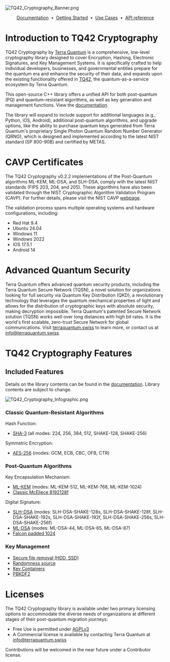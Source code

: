 ![TQ42_Cryptography_Banner.png](https://terra-quantum-public.github.io/tq42-pqc-oss/img/readme_banner.png)

<p align="center">
  <a href="https://terra-quantum-public.github.io/tq42-pqc-oss">Documentation</a> &nbsp;&bull;&nbsp;
  <a href="https://terra-quantum-public.github.io/tq42-pqc-oss/getting_started.html">Getting Started</a> &nbsp;&bull;&nbsp;
  <a href="https://terra-quantum-public.github.io/tq42-pqc-oss/use_cases.html">Use Cases</a> &nbsp;&bull;&nbsp;
  <a href="https://terra-quantum-public.github.io/tq42-pqc-oss/api_reference.html">API reference</a>
</p>

# Introduction to TQ42 Cryptography
TQ42 Cryptography by [Terra Quantum](https://terraquantum.swiss) is a comprehensive, low-level cryptography library designed to cover Encryption, Hashing, Electronic Signatures, and Key Management Systems. It is specifically crafted to help individual developers, businesses, and governmental entities prepare for the quantum era and enhance the security of their data, and expands upon the existing functionality offered in [TQ42](https://tq42.com), the quantum-as-a-service ecosystem by Terra Quantum.

This open-source C++ library offers a unified API for both post-quantum (PQ) and quantum-resistant algorithms, as well as key generation and management functions. View the [documentation](https://terra-quantum-public.github.io/tq42-pqc-oss).

The library will expand to include support for additional languages (e.g., Python, iOS, Android), additional post-quantum algorithms, and upgrade options, like the ability to purchase quantum keys generated from Terra Quantum's proprietary Single Photon Quantum Random Number Generator (QRNG), which is designed and implemented according to the latest NIST standard (SP 800-90B) and certified by METAS.

# CAVP Certificates

The TQ42 Cryptography v0.2.2 implementations of the Post-Quantum algorithms ML-KEM, ML-DSA, and SLH-DSA, comply with the latest NIST standards (FIPS 203, 204, and 205). These algorithms have also been validated through the NIST Cryptographic Algorithm Validation Program (CAVP). For further details, please visit the NIST CAVP [webpage](https://csrc.nist.gov/projects/cryptographic-algorithm-validation-program/details?product=18351).

The validation process spans multiple operating systems and hardware configurations, including:

- Red Hat 9.4 
- Ubuntu 24.04 
- Windows 11 
- Windows 2022 
- IOS 17.5.1
- Android 14

# Advanced Quantum Security

Terra Quantum offers advanced quantum security products, including the Terra Quantum Secure Network (TQSN), a novel solution for organizations looking for full security via Quantum Key Distribution (QKD), a revolutionary technology that leverages the quantum mechanical properties of light and allows for the distribution of cryptographic keys with absolute security, making decryption impossible. Terra Quantum's patented Secure Network solution (TQSN) works well over long distances with high bit rates. It is the world's first scalable, zero-trust Secure Network for global communications. Visit [terraquantum.swiss](https://terraquantum.swiss) to learn more, or contact us at info@terraquantum.swiss.

# TQ42 Cryptography Features

## Included Features
Details on the library contents can be found in the [documentation](https://terra-quantum-public.github.io/tq42-pqc-oss). Library contents are subject to change.

![TQ42_Cryptography_Infographic.png](https://terra-quantum-public.github.io/tq42-pqc-oss/img/readme_info.png)

### Classic Quantum-Resistant Algorithms

Hash Function:

-   [SHA-3](https://terra-quantum-public.github.io/tq42-pqc-oss/classic_quantum_resistant_algs/sha3.html) (all modes: 224, 256, 384, 512, SHAKE-128, SHAKE-256) 

Symmetric Encryption:

-   [AES-256](https://terra-quantum-public.github.io/tq42-pqc-oss/classic_quantum_resistant_algs/aes.html) (modes: GCM, ECB, CBC, OFB, CTR) 

### Post-Quantum Algorithms

Key Encapsulation Mechanism:

-   [ML-KEM](https://terra-quantum-public.github.io/tq42-pqc-oss/post_quantum_algs/kem/ml-kem.html) (modes: ML-KEM-512, ML-KEM-768, ML-KEM-1024)
-   [Classic McEliece 8192128f](https://terra-quantum-public.github.io/tq42-pqc-oss/post_quantum_algs/kem/mceliece.html)

Digital Signature:
-   [SLH-DSA](https://terra-quantum-public.github.io/tq42-pqc-oss/post_quantum_algs/digital_signature/slh-dsa.html) (modes: SLH-DSA-SHAKE-128s, SLH-DSA-SHAKE-128f, SLH-DSA-SHAKE-192s, SLH-DSA-SHAKE-192f, SLH-DSA-SHAKE-256s, SLH-DSA-SHAKE-256f)
-   [ML-DSA](https://terra-quantum-public.github.io/tq42-pqc-oss/post_quantum_algs/digital_signature/ml-dsa.html) (modes: ML-DSA-44, ML-DSA-65, ML-DSA-87)
-   [Falcon padded 1024](https://terra-quantum-public.github.io/tq42-pqc-oss/post_quantum_algs/digital_signature/falcon.html)

### Key Management

-   [Secure file removal (HDD, SSD)](https://terra-quantum-public.github.io/tq42-pqc-oss/keys/secureHDD&SSDRemoval.html)
-   [Randomness source](https://terra-quantum-public.github.io/tq42-pqc-oss/keys/PRNG.html)
-   [Key Containers](https://terra-quantum-public.github.io/tq42-pqc-oss/keys/keys_container.html)
-   [PBKDF2](https://terra-quantum-public.github.io/tq42-pqc-oss/keys/pbkdf2.html)


# Licenses
The TQ42 Cryptography library is available under two primary licensing options to accommodate the diverse needs of organizations at different stages of their post-quantum migration journeys: 
- Free Use is permitted under [AGPLv3](https://www.gnu.org/licenses/agpl-3.0.html.en) 
- A Commercial license is available by contacting Terra Quantum at info@terraquantum.swiss

Contributions will be welcomed in the near future under a Contributor license.
